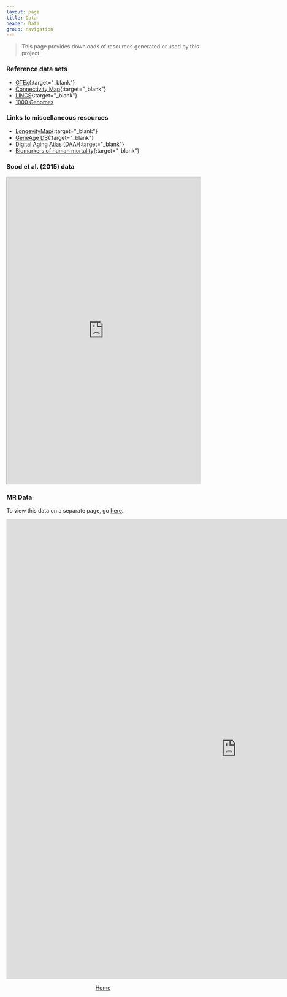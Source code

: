 ```yaml
---
layout: page
title: Data
header: Data
group: navigation
---
```


> This page provides downloads of resources generated or used by this project. 

### Reference data sets

* [GTEx](http://www.gtexportal.org/home/){:target="_blank"}
* [Connectivity Map](https://www.broadinstitute.org/cmap/){:target="_blank"}
* [LINCS](http://www.lincsproject.org/data/){:target="_blank"}
* [1000 Genomes](http://1000genomes.org)

### Links to miscellaneous resources

* [LongevityMap](http://genomics.senescence.info/longevity){:target="_blank"}
* [GeneAge DB](http://genomics.senescence.info/genes/){:target="_blank"}
* [Digital Aging Atlas (DAA)](http://ageing-map.org){:target="_blank"} 
* [Biomarkers of human mortality](http://mortalitypredictors.org/){:target="_blank"} 

### <a name="Sood150"></a> Sood et al. (2015) data 

<iframe width='100%' height='800' src="https://docs.google.com/spreadsheets/d/1sQS4yuAK1S40_oxFKiRbDys2RgVRAGkGAKs7QAxrV80/pubhtml?widget=true&amp;headers=false"></iframe>


### MR Data

To view this data on a separate page, go [here](https://tgirke.shinyapps.io/longevitygenomics/).

<iframe src="https://tgirke.shinyapps.io/longevitygenomics/" style="border: none; width: 1200px; height: 1200px"></iframe>

<br>
<p align="center"> 
  <a href="{{ site.baseurl }}/">Home</a> 
</p>

